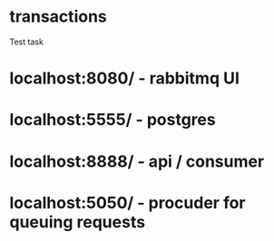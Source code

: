 # transactions
Test task 

# localhost:8080/ - rabbitmq UI <br>
# localhost:5555/ - postgres <br>
# localhost:8888/ - api / consumer <br>
# localhost:5050/ - procuder for queuing requests <br>
